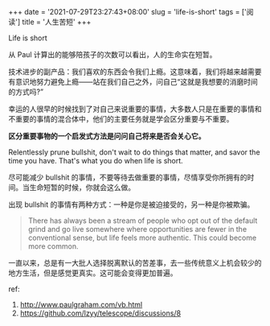 +++
date = '2021-07-29T23:27:43+08:00'
slug = 'life-is-short'
tags = ['阅读']
title = '人生苦短'
+++

Life is short

从 Paul 计算出的能够陪孩子的次数可以看出，人的生命实在短暂。

技术进步的副产品：我们喜欢的东西会令我们上瘾。这意味着，我们将越来越需要有意识地努力避免上瘾——站在我们自己之外，问自己“这就是我想要的消磨时间的方式吗?”

幸运的人很早的时候找到了对自己来说重要的事情，大多数人只是在重要的事情和不重要的事情的混合体中，他们的主要任务就是学会区分重要与不重要。

**区分重要事物的一个启发式方法是问问自己将来是否会关心它。**

Relentlessly prune bullshit, don't wait to do things that matter, and savor the time you have. That's what you do when life is short.

尽可能减少 bullshit 的事情，不要等待去做重要的事情，尽情享受你所拥有的时间。当生命短暂的时候，你就会这么做。

出现 bullshit 的事情有两种方式：一种是你是被迫接受的，另一种是你被欺骗。

> There has always been a stream of people who opt out of the default grind and go live somewhere where opportunities are fewer in the conventional sense, but life feels more authentic. This could become more common.

一直以来，总是有一大批人选择脱离默认的苦差事，去一些传统意义上机会较少的地方生活，但是感觉更真实。这可能会变得更加普遍。

ref:

1. <http://www.paulgraham.com/vb.html>
2. <https://github.com/lzyy/telescope/discussions/8>
